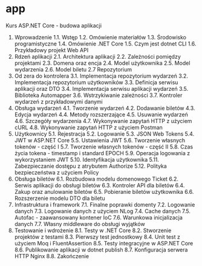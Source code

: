 # app
Kurs ASP.NET Core - budowa aplikacji
1. Wprowadzenie
  1.1. Wstęp
  1.2. Omówienie materiałów
  1.3. Środowisko programistyczne
  1.4. Omówienie .NET Core
  1.5. Czym jest dotnet CLI
  1.6. Przykładowy projekt Web API
2. Rdzeń aplikacji
  2.1. Architektura aplikacji
  2.2. Zależności pomiędzy projektami
  2.3. Domena oraz encja
  2.4. Model użytkownika
  2.5. Model wydarzenia
  2.6. Model biletu
  2.7 Repozytorium
3. Od zera do kontrolera
  3.1. Implementacja repozytorium wydarzeń
  3.2. Implementacja repozytorium użytkowników
  3.3. Definicja serwisu aplikacji oraz DTO
  3.4. Implementacja serwisu aplikacji wydarzeń
  3.5. Biblioteka Automapper
  3.6. Wstrzykiwanie zależności
  3.7. Kontroler wydarzeń z przykładowymi danymi
4. Obsługa wydarzeń
  4.1. Tworzenie wydarzeń
  4.2. Dodawanie biletów
  4.3. Edycja wydarzeń
  4.4. Metody rozszerzające
  4.5. Usuwanie wydarzeń
  4.6. Szczegóły wydarzenia
  4.7. Wykonywanie zapytań HTTP z użyciem cURL
  4.8. Wykonywanie zapytań HTTP z użyciem Postman
5. Użytkownicy
  5.1. Rejestracja
  5.2. Logowanie
  5.3. JSON Web Tokens
  5.4. JWT w ASP.NET Core
  5.5. Ustawienia JWT
  5.6. Tworzenie własnych tokenów - część I
  5.7. Tworzenie własnych tokenów - część II
  5.8. Czas życia tokena - timestamp i standard EPOCH
  5.9. Operacja logowania z wykorzystaniem JWT
  5.10. Identyfikacja użytkownika
  5.11. Zabezpieczanie dostępu z atrybutem Authorize
  5.12. Polityka bezpieczeństwa z użyciem Policy
6. Obsługa biletów
  6.1. Rozbudowa modelu domenowego  Ticket
  6.2. Serwis aplikacji do obsługi biletów
  6.3. Kontroler API dla biletów
  6.4. Zakup oraz anulowanie biletów
  6.5. Pobieranie biletów użytkownika
  6.6. Rozszerzenie modelu DTO dla biletu
7. Infrastruktura i framework
  7.1. Finalne poprawki domenty
  7.2. Logowanie danych
  7.3. Logowanie danych z użyciem NLog
  7.4. Cache danych
  7.5. Autofac - zaawansowany kontener IoC
  7.6. Warunkowa inicjalizacja danych
  7.7. Własny middleware do obsługi wyjątków
8. Testowanie i wdrożenie
  8.1. Testy w .NET Core
  8.2. Stworzenie projektów z testami
  8.3. Pierwszy test jednostkowy
  8.4. Unit test z użyciem Moq i FluentAssertion
  8.5. Testy integracyjne w ASP.NET Core
  8.6. Publikowanie aplikacji w dotnet publish
  8.7. Konfiguracja serwera HTTP Nginx
  8.8. Zakończenie
